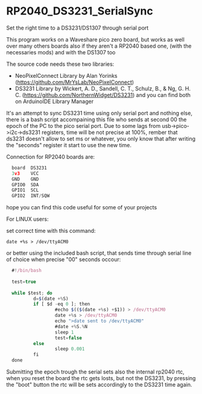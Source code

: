 # RP2040_DS3231_SerialSync
Set the right time to a DS3231/DS1307 through serial port

This program works on a Waveshare pico zero board, but works as well over many others boards
also if they aren't a RP2040 based one, (with the necessaries mods) and with the DS1307 too
 
The source code needs these two libraries:
  - NeoPixelConnect Library by Alan Yorinks (https://github.com/MrYsLab/NeoPixelConnect)
  - DS3231 Library by Wickert, A. D., Sandell, C. T., Schulz, B., & Ng, G. H. C. (https://github.com/NorthernWidget/DS3231)
and you can find both on ArduinoIDE Library Manager
  
It's an attempt to sync DS3231 time using only serial port and nothing else, there is a bash script
accompaining this file who sends at second 00 the epoch of the PC to the pico serial port.
Due to some lags from usb->pico->i2c->ds3231 registers, time will be not precise at 100%, rember that
ds3231 doesn't allow to set ms or whatever, you only know that after writing the "seconds" register it start to
use the new time.
 
 
Connection for RP2040 boards are:
```javascript
  board  DS3231
  3v3    VCC  
  GND    GND  
  GPIO0  SDA
  GPIO1  SCL
  GPIO2  INT/SQW
```
hope you can find this code useful for some of your projects


For LINUX users:

  set correct time with this command:
  
    date +%s > /dev/ttyACM0
  
  or better using the included bash script, that sends time through 
  serial line of choice when precise "00" seconds occour:

```javascript  
  #!/bin/bash
  
  test=true
  
  while $test; do
          d=$(date +%S)
          if [ $d -eq 0 ]; then
                  #echo $(($(date +%s) +$1)) > /dev/ttyACM0
                  date +%s > /dev/ttyACM0
                  echo ">date sent to /dev/ttyACM0"
                  #date +%S.%N
                  sleep 1
                  test=false
          else
                  sleep 0.001
          fi
  done
```
Submitting the epoch trough the serial sets also the internal rp2040 rtc, when you reset the board the rtc gets losts, but not the DS3231, by pressing the "boot" button the rtc will be sets accordingly to the DS3231 time again. 
